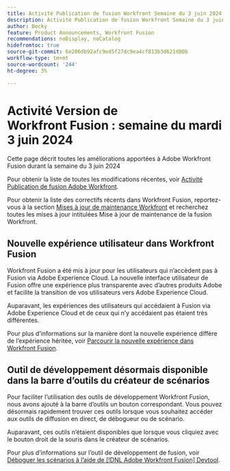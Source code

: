 ```yaml
---
title: Activité Publication de fusion Workfront Semaine du 3 juin 2024
description: Activité Publication de fusion Workfront Semaine du 3 juin 2024
author: Becky
feature: Product Announcements, Workfront Fusion
recommendations: noDisplay, noCatalog
hidefromtoc: true
source-git-commit: 6e206db92afc9ed5f27dc9ea4cf813b3d621d00b
workflow-type: tm+mt
source-wordcount: '244'
ht-degree: 3%

---
```


# Activité Version de Workfront Fusion : semaine du mardi 3 juin 2024

Cette page décrit toutes les améliorations apportées à Adobe Workfront Fusion durant la semaine du 3 juin 2024

Pour obtenir la liste de toutes les modifications récentes, voir [Activité Publication de fusion Adobe Workfront](../../../product-announcements/product-releases/fusion-release-activity/fusion-release-activity.md).

Pour obtenir la liste des correctifs récents dans Workfront Fusion, reportez-vous à la section [Mises à jour de maintenance Workfront](https://experienceleague.adobe.com/docs/workfront-known-issues/releases/current-updates.html?lang=fr) et recherchez toutes les mises à jour intitulées Mise à jour de maintenance de la fusion Workfront.

## Nouvelle expérience utilisateur dans Workfront Fusion

Workfront Fusion a été mis à jour pour les utilisateurs qui n’accèdent pas à Fusion via Adobe Experience Cloud. La nouvelle interface utilisateur de Fusion offre une expérience plus transparente avec d’autres produits Adobe et facilite la transition de vos utilisateurs vers Adobe Experience Cloud.

Auparavant, les expériences des utilisateurs qui accédaient à Fusion via Adobe Experience Cloud et de ceux qui n’y accédaient pas étaient très différentes.

Pour plus d’informations sur la manière dont la nouvelle expérience diffère de l’expérience héritée, voir [Parcourir la nouvelle expérience dans Workfront Fusion](/help/quicksilver/workfront-fusion/get-started/new-fusion-ui.md).

## Outil de développement désormais disponible dans la barre d’outils du créateur de scénarios

Pour faciliter l’utilisation des outils de développement Workfront Fusion, nous avons ajouté à la barre d’outils un bouton correspondant. Vous pouvez désormais rapidement trouver ces outils lorsque vous souhaitez accéder aux outils de diffusion en direct, de débogueur ou de scénario.

Auparavant, ces outils n’étaient disponibles que lorsque vous cliquiez avec le bouton droit de la souris dans le créateur de scénarios.

Pour plus d’informations sur l’outil de développement de fusion, voir [Déboguer les scénarios à l’aide de [!DNL Adobe Workfront Fusion] Devtool](/help/quicksilver/workfront-fusion/scenarios/debug-scenarios-with-dev-tool.md).

